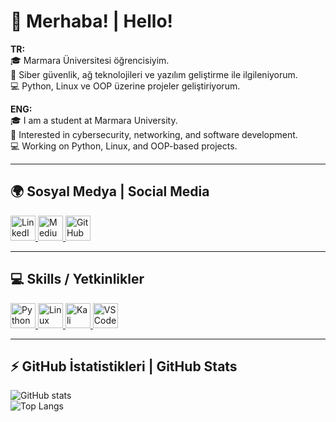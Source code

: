 # 👋 Merhaba! | Hello!

**TR:**  
🎓 Marmara Üniversitesi öğrencisiyim.  
🔐 Siber güvenlik, ağ teknolojileri ve yazılım geliştirme ile ilgileniyorum.  
💻 Python, Linux ve OOP üzerine projeler geliştiriyorum.  

**ENG:**  
🎓 I am a student at Marmara University.  
🔐 Interested in cybersecurity, networking, and software development.  
💻 Working on Python, Linux, and OOP-based projects.  

---

## 🌍 Sosyal Medya | Social Media

<a href="https://www.linkedin.com/in/mehmet-burak-mente%C5%9Fe-00a542315/" target="_blank">
  <img src="https://cdn.jsdelivr.net/npm/simple-icons@v9/icons/linkedin.svg" alt="LinkedIn" width="40" height="40"/>
</a>
<a href="https://medium.com/@burakmentese16" target="_blank">
  <img src="https://cdn.jsdelivr.net/npm/simple-icons@v9/icons/medium.svg" alt="Medium" width="40" height="40"/>
</a>
<a href="https://github.com/BurakHINGE" target="_blank">
  <img src="https://cdn.jsdelivr.net/npm/simple-icons@v9/icons/github.svg" alt="GitHub" width="40" height="40"/>
</a>

---

## 💻 Skills / Yetkinlikler

<a href="https://www.python.org/" target="_blank">
  <img src="https://cdn.jsdelivr.net/npm/simple-icons@v9/icons/python.svg" alt="Python" width="40" height="40"/>
</a>
<a href="https://www.kernel.org/" target="_blank">
  <img src="https://cdn.jsdelivr.net/npm/simple-icons@v9/icons/linux.svg" alt="Linux" width="40" height="40"/>
</a>
<a href="https://www.kali.org/" target="_blank">
  <img src="https://cdn.jsdelivr.net/npm/simple-icons@v9/icons/kali-linux.svg" alt="Kali Linux" width="40" height="40"/>
</a>
<a href="https://code.visualstudio.com/" target="_blank">
  <img src="https://cdn.jsdelivr.net/npm/simple-icons@v9/icons/visualstudiocode.svg" alt="VS Code" width="40" height="40"/>
</a>

---

## ⚡ GitHub İstatistikleri | GitHub Stats

![GitHub stats](https://github-readme-stats.vercel.app/api?username=BurakHINGE&show_icons=true&theme=radical)  
![Top Langs](https://github-readme-stats.vercel.app/api/top-langs/?username=BurakHINGE&layout=compact)
